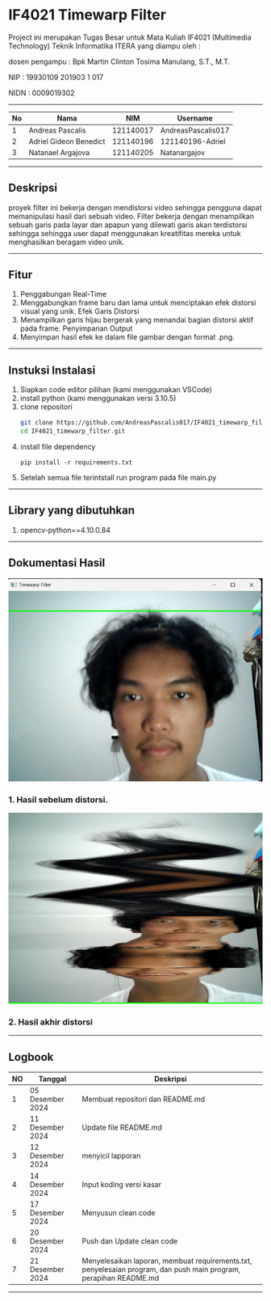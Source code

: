 # **IF4021 Timewarp Filter**

Project ini merupakan Tugas Besar untuk Mata Kuliah IF4021 (Multimedia Technology) Teknik Informatika ITERA 
yang diampu oleh : 

dosen pengampu : Bpk Martin Clinton Tosima Manulang, S.T., M.T.

NIP : 19930109 201903 1 017

NIDN : 0009019302

---

| No | Nama                | NIM        |  Username  |
|----|---------------------|------------|------------|
| 1  | Andreas Pascalis | 121140017   | AndreasPascalis017 |
| 2  | Adriel Gideon Benedict| 121140196  |   121140196-Adriel       |
| 3  | Natanael Argajova    | 121140205 | Natanargajov  |

---

## **Deskripsi**
proyek filter ini bekerja dengan mendistorsi video sehingga pengguna dapat memanipulasi hasil dari sebuah video. Filter bekerja dengan menampilkan sebuah garis pada layar  dan apapun yang dilewati garis akan terdistorsi sehingga sehingga user dapat menggunakan kreatifitas mereka untuk menghasilkan beragam video unik.

---

## Fitur 
1. Penggabungan Real-Time
2. Menggabungkan frame baru dan lama untuk menciptakan efek distorsi visual yang unik.
Efek Garis Distorsi
3. Menampilkan garis hijau bergerak yang menandai bagian distorsi aktif pada frame.
Penyimpanan Output
4. Menyimpan hasil efek ke dalam file gambar dengan format .png.

---
## **Instuksi Instalasi**
1. Siapkan code editor pilihan (kami menggunakan VSCode)
2. install python (kami menggunakan versi 3.10.5)
3. clone repositori
    ```bash
    git clone https://github.com/AndreasPascalis017/IF4021_timewarp_filter.git
    cd IF4021_timewarp_filter.git
    ```
4. install file dependency 
    ```
    pip install -r requirements.txt
    ```
5. Setelah semua file terintstall run program pada file main.py
---

## **Library yang dibutuhkan**
1. opencv-python==4.10.0.84

---

## **Dokumentasi Hasil**
![Atan_Pictures](./Atan_Pictures/before_program.jpg)
### 1. Hasil sebelum distorsi.

![Atan_Pictures](./Atan_Pictures/after_program.png)
### 2. Hasil akhir distorsi


---
## **Logbook**
|NO| Tanggal | Deskripsi|
|--|---------|----------|
|1 | 05 Desember 2024 | Membuat repositori dan README.md|
|2 | 11 Desember 2024 | Update file README.md |
|3 | 12 Desember 2024 | menyicil lapporan |
|4 | 14 Desember 2024 | Input koding versi kasar |
|5 | 17 Desember 2024 | Menyusun clean code |
|6 | 20 Desember 2024 | Push dan Update clean code |
|7 | 21 Desember 2024 | Menyelesaikan laporan, membuat requirements.txt, penyelesaian program, dan push main program, perapihan README.md|
                 
---
